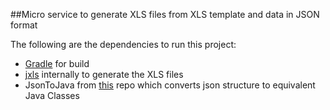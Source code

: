 ##Micro service to generate XLS files from XLS template and data in JSON format

The following are the dependencies to run this project:

* [Gradle](http://http://www.gradle.org/) for build
* [jxls](http://jxls.sourceforge.net/) internally to generate the XLS files
* JsonToJava from [this](https://github.com/kumaranvram/JsonToJava) repo which converts json structure to equivalent Java Classes
